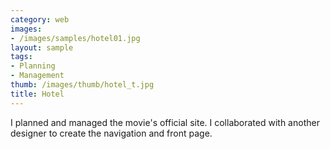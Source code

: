 ```yaml
---
category: web
images:
- /images/samples/hotel01.jpg
layout: sample
tags:
- Planning
- Management
thumb: /images/thumb/hotel_t.jpg
title: Hotel
---
```

I planned and managed the movie's official site. I collaborated with another designer to create the navigation and front page.
